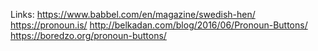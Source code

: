 
Links:
https://www.babbel.com/en/magazine/swedish-hen/
https://pronoun.is/
http://belkadan.com/blog/2016/06/Pronoun-Buttons/
https://boredzo.org/pronoun-buttons/
